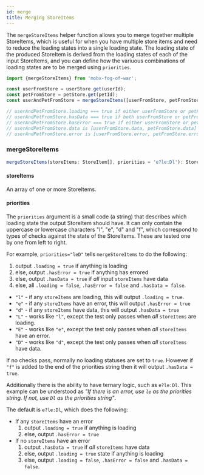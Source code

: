 ```yaml
---
id: merge
title: Merging StoreItems
---
```


The `mergeStoreItems` helper function allows you to merge together multiple StoreItems, which is useful for when you have multiple store items and need to reduce the loading states into a single loading state. The loading state of the produced StoreItem is derived from the loading states of each of the input StoreItems, and you can define how the variuous combinations of loading states are to be merged using `priorities`.

```jsx
import {mergeStoreItems} from 'mobx-fog-of-war';

const userFromStore = userStore.get(userId);
const petFromStore = petStore.get(petId);
const userAndPetFromStore = mergeStoreItems([userFromStore, petFromStore]);

// userAndPetFromStore.loading === true if either userFromStore or petFromStore are loading
// userAndPetFromStore.hasData === true if both userFromStore or petFromStore have data
// userAndPetFromStore.hasError === true if either userFromStore or petFromStore have an error
// userAndPetFromStore.data is [userFromStore.data, petFromStore.data]
// userAndPetFromStore.error is [userFromStore.error, petFromStore.error]
```

### mergeStoreItems

```jsx
mergeStoreItems(storeItems: StoreItem[], priorities = 'e?le:Dl'): StoreItem
```

#### storeItems

An array of one or more StoreItems.

#### priorities

The `priorities` argument is a small code (a string) that describes which loading state the output StoreItem should have. It can only contain the uppercase or lowercase characters "l", "e", "d" and "f", which correspond to types of checks against the state of the StoreItems. These are tested one by one from left to right.

For example, `priorities="leD"` tells `mergeStoreItems` to do the following:

1. output `.loading = true` if anything is loading
2. else, output `.hasError = true` if anything has errored
3. else, output `.hasData = true` if *all* input `storeItems` have data
4. else, all `.loading = false`, `.hasError = false` and `.hasData = false`.



- `"l"` - if any `storeItems` are loading, this will output `.loading = true`.
- `"e"` - if any `storeItems` have an error, this will output `.hasError = true`
- `"d"` - if any `storeItems` have data, this will output `.hasData = true`
- `"L"` - works like `"l"`, except the test only passes when *all* `storeItems` are loading.
- `"E"` - works like `"e"`, except the test only passes when *all* `storeItems` have an error.
- `"D"` - works like `"d"`, except the test only passes when *all* `storeItems` have data.

If no checks pass, normally no loading statuses are set to `true`. However if `"f"` is added to the end of the priorities string then it will output `.hasData = true`.

Additionally there is the ability to have ternary logic, such as `e?le:Dl`. This example can be understood as *"If there is an error, use `le` as the priorities string. If not, use `Dl` as the priorities string"*.

The default is `e?le:Dl`, which does the following:

- If any `storeItems` have an error
  1. output `.loading = true` if anything is loading 
  2. else, output `.hasError = true`
- If no `storeItems` have an error
  1. output `.hasData = true` if *all* `storeItems` have data
  2. else, output `.loading = true` state if anything is loading
  3. else, output `.loading = false`, `.hasError = false` and `.hasData = false`.
